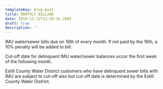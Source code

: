 ```yaml
---
templateKey: blog-post
title: MONTHLY BILLING
date: 2019-12-12T13:29:16.260Z
draft: true
description: ''
---
```

IMU water/sewer bills due on 16th of every month.  If not paid by the 16th, a 10% penalty will be added to bill.  

Cut-off date for delinquent IMU  water/sewer balances occur the first week of the following month.

Estill County Water District customers who have delinquent sewer bills with IMU are subject to cut-off also but cut-off date is determined by the Estill County Water District.
